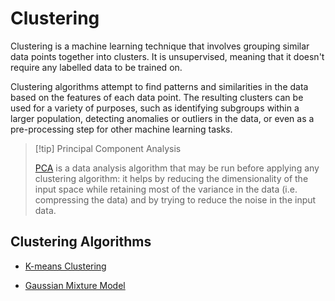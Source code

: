 # Clustering

Clustering is a machine learning technique that involves grouping similar data points together into clusters. It is unsupervised, meaning that it doesn't require any labelled data to be trained on.

Clustering algorithms attempt to find patterns and similarities in the data based on the features of each data point. The resulting clusters can be used for a variety of purposes, such as identifying subgroups within a larger population, detecting anomalies or outliers in the data, or even as a pre-processing step for other machine learning tasks.

> [!tip] Principal Component Analysis
> 
> [PCA](/AI%20and%20ML/Unit%202/Preprocessing/Principal%20Component%20Analysis.md) is a data analysis algorithm that may be run before applying any clustering algorithm: it helps by reducing the dimensionality of the input space while retaining most of the variance in the data (i.e. compressing the data) and by trying to reduce the noise in the input data.

## Clustering Algorithms

- [K-means Clustering](/AI%20and%20ML/Unit%202/Unsupervised%20Learning/K-means%20Clustering.md)

- [Gaussian Mixture Model](/AI%20and%20ML/Unit%202/Unsupervised%20Learning/Gaussian%20Mixture%20Model.md)
